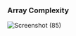 ### Array Complexity
![Screenshot (85)](https://user-images.githubusercontent.com/60054042/197462855-a86f37d6-9159-4684-9632-67d20f42d903.png)
